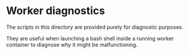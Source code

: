 # Worker diagnostics

The scripts in this directory are provided purely for diagnostic purposes.

They are useful when launching a bash shell inside a running worker container to diagnose why it might be malfunctioning.

